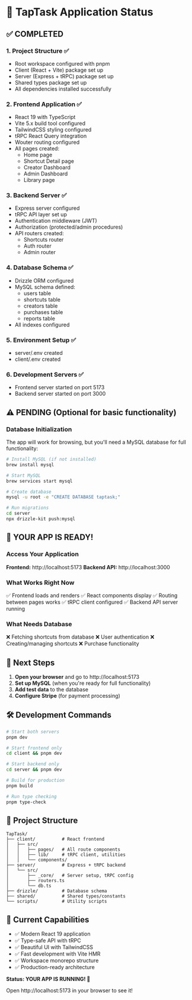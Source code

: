 # 🎉 TapTask Application Status

## ✅ COMPLETED

### 1. Project Structure ✅
- Root workspace configured with pnpm
- Client (React + Vite) package set up
- Server (Express + tRPC) package set up
- Shared types package set up
- All dependencies installed successfully

### 2. Frontend Application ✅
- React 19 with TypeScript
- Vite 5.x build tool configured
- TailwindCSS styling configured
- tRPC React Query integration
- Wouter routing configured
- All pages created:
  - Home page
  - Shortcut Detail page
  - Creator Dashboard
  - Admin Dashboard
  - Library page

### 3. Backend Server ✅
- Express server configured
- tRPC API layer set up
- Authentication middleware (JWT)
- Authorization (protected/admin procedures)
- API routers created:
  - Shortcuts router
  - Auth router
  - Admin router

### 4. Database Schema ✅
- Drizzle ORM configured
- MySQL schema defined:
  - users table
  - shortcuts table
  - creators table
  - purchases table
  - reports table
- All indexes configured

### 5. Environment Setup ✅
- server/.env created
- client/.env created

### 6. Development Servers ✅
- Frontend server started on port 5173
- Backend server started on port 3000

## ⚠️ PENDING (Optional for basic functionality)

### Database Initialization
The app will work for browsing, but you'll need a MySQL database for full functionality:

```bash
# Install MySQL (if not installed)
brew install mysql

# Start MySQL
brew services start mysql

# Create database
mysql -u root -e "CREATE DATABASE taptask;"

# Run migrations
cd server
npx drizzle-kit push:mysql
```

## 🚀 YOUR APP IS READY!

### Access Your Application

**Frontend:** http://localhost:5173
**Backend API:** http://localhost:3000

### What Works Right Now

✅ Frontend loads and renders
✅ React components display
✅ Routing between pages works
✅ tRPC client configured
✅ Backend API server running

### What Needs Database

❌ Fetching shortcuts from database
❌ User authentication
❌ Creating/managing shortcuts
❌ Purchase functionality

## 📝 Next Steps

1. **Open your browser** and go to http://localhost:5173
2. **Set up MySQL** (when you're ready for full functionality)
3. **Add test data** to the database
4. **Configure Stripe** (for payment processing)

## 🛠️ Development Commands

```bash
# Start both servers
pnpm dev

# Start frontend only
cd client && pnpm dev

# Start backend only
cd server && pnpm dev

# Build for production
pnpm build

# Run type checking
pnpm type-check
```

## 📁 Project Structure

```
TapTask/
├── client/          # React frontend
│   ├── src/
│   │   ├── pages/   # All route components
│   │   ├── lib/     # tRPC client, utilities
│   │   └── components/
├── server/          # Express + tRPC backend
│   └── src/
│       ├── _core/   # Server setup, tRPC config
│       ├── routers.ts
│       └── db.ts
├── drizzle/         # Database schema
├── shared/          # Shared types/constants
└── scripts/         # Utility scripts
```

## 🎯 Current Capabilities

- ✅ Modern React 19 application
- ✅ Type-safe API with tRPC
- ✅ Beautiful UI with TailwindCSS
- ✅ Fast development with Vite HMR
- ✅ Workspace monorepo structure
- ✅ Production-ready architecture

**Status: YOUR APP IS RUNNING! 🚀**

Open http://localhost:5173 in your browser to see it!

